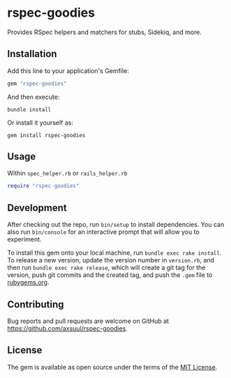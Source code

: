 # rspec-goodies

Provides RSpec helpers and matchers for stubs, Sidekiq, and more.

## Installation

Add this line to your application's Gemfile:

```ruby
gem "rspec-goodies"
```

And then execute:

```shell
bundle install
```

Or install it yourself as:

```shell
gem install rspec-goodies
```

## Usage

Within `spec_helper.rb` or `rails_helper.rb`

```ruby
require "rspec-goodies"
```

## Development

After checking out the repo, run `bin/setup` to install dependencies. You can also run `bin/console` for an interactive prompt that will allow you to experiment.

To install this gem onto your local machine, run `bundle exec rake install`. To release a new version, update the version number in `version.rb`, and then run `bundle exec rake release`, which will create a git tag for the version, push git commits and the created tag, and push the `.gem` file to [rubygems.org](https://rubygems.org).

## Contributing

Bug reports and pull requests are welcome on GitHub at https://github.com/axsuul/rspec-goodies.

## License

The gem is available as open source under the terms of the [MIT License](https://opensource.org/licenses/MIT).
